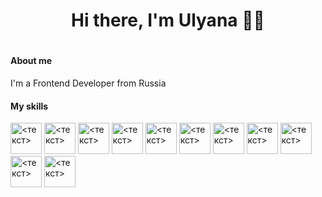 <h1 align="center">Hi there, I'm Ulyana 🖖🏻<h1>
<h4>About me</h4> 
  <p>I'm a Frontend Developer from Russia</p>
<h4>My skills</h4> 
  <div>
<img src="https://brandslogos.com/wp-content/uploads/images/javascript-logo-vector.svg" alt="<текст>" width="50px"></img>
<img src="https://brandslogos.com/wp-content/uploads/images/react-logo.png" alt="<текст>" width="50px"></img>
<img src="https://upload.wikimedia.org/wikipedia/commons/thumb/e/e3/ESLint_logo.svg/1200px-ESLint_logo.svg.png" alt="<текст>" width="50px"></img>
<img src="https://seeklogo.com/images/M/material-ui-logo-5BDCB9BA8F-seeklogo.com.png" alt="<текст>" width="50px"></img>
<img src="https://brandslogos.com/wp-content/uploads/images/redux-logo-vector.svg" alt="<текст>" width="50px"></img>
<img src="https://brandslogos.com/wp-content/uploads/images/css3-logo-vector.svg" alt="<текст>" width="50px"></img>
<img src="https://upload.wikimedia.org/wikipedia/commons/thumb/6/61/HTML5_logo_and_wordmark.svg/1200px-HTML5_logo_and_wordmark.svg.png" alt="<текст>" width="50px"></img>
<img src="https://brandslogos.com/wp-content/uploads/images/mysql-logo-vector-3.svg" alt="<текст>" width="50px"></img>
<img src="https://brandslogos.com/wp-content/uploads/images/nodejs-logo.png" alt="<текст>" width="50px"></img>
<img src="https://upload.wikimedia.org/wikipedia/commons/a/ad/Figma-1-logo.png" alt="<текст>" width="50px"></img>
<img src="https://brandslogos.com/wp-content/uploads/images/postgresql-inc-logo-vector.svg" alt="<текст>" width="50px"></img>
  </div>

